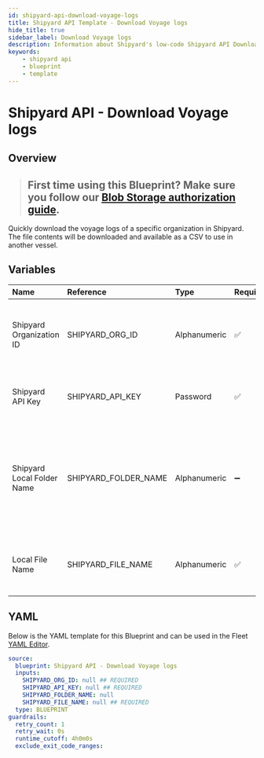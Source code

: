 ```yaml
---
id: shipyard-api-download-voyage-logs
title: Shipyard API Template - Download Voyage logs
hide_title: true
sidebar_label: Download Voyage logs
description: Information about Shipyard's low-code Shipyard API Download Voyage logs blueprint. Quickly download the logs of all voyages to a csv file.
keywords:
    - shipyard api
    - blueprint
    - template
---
```


# Shipyard API - Download Voyage logs

## Overview

> ## **First time using this Blueprint? Make sure you follow our [Blob Storage authorization guide](https://www.shipyardapp.com/docs/blueprint-library/azure-blob-storage/azure-blob-storage-authorization/)**.

Quickly download the voyage logs of a specific organization in Shipyard. The file contents will be downloaded and available as a CSV to use in another vessel.



## Variables

| Name | Reference | Type | Required | Default | Options | Description |
|:---|:---|:---|:---|:---|:---|:---|
| Shipyard Organization ID | SHIPYARD_ORG_ID | Alphanumeric | :white_check_mark: | - | - | The unique identifier for the organization you wish to access in Shipyard |
| Shipyard API Key | SHIPYARD_API_KEY | Password | :white_check_mark: | - | - | The API key that Shipyard generated for you |
| Shipyard Local Folder Name | SHIPYARD_FOLDER_NAME | Alphanumeric | :heavy_minus_sign: | - | - | The name of the folder where the logs will be downloaded to. If left blank, the file will be downloaded in the root directory |
| Local File Name | SHIPYARD_FILE_NAME | Alphanumeric | :white_check_mark: | - | - | The name of the csv file you would like the logs to be saved as |


## YAML

Below is the YAML template for this Blueprint and can be used in the Fleet [YAML Editor](../../reference/fleets.md#yaml-editor).

```yaml
source:
  blueprint: Shipyard API - Download Voyage logs
  inputs:
    SHIPYARD_ORG_ID: null ## REQUIRED
    SHIPYARD_API_KEY: null ## REQUIRED
    SHIPYARD_FOLDER_NAME: null 
    SHIPYARD_FILE_NAME: null ## REQUIRED
  type: BLUEPRINT
guardrails:
  retry_count: 1
  retry_wait: 0s
  runtime_cutoff: 4h0m0s
  exclude_exit_code_ranges:
```
